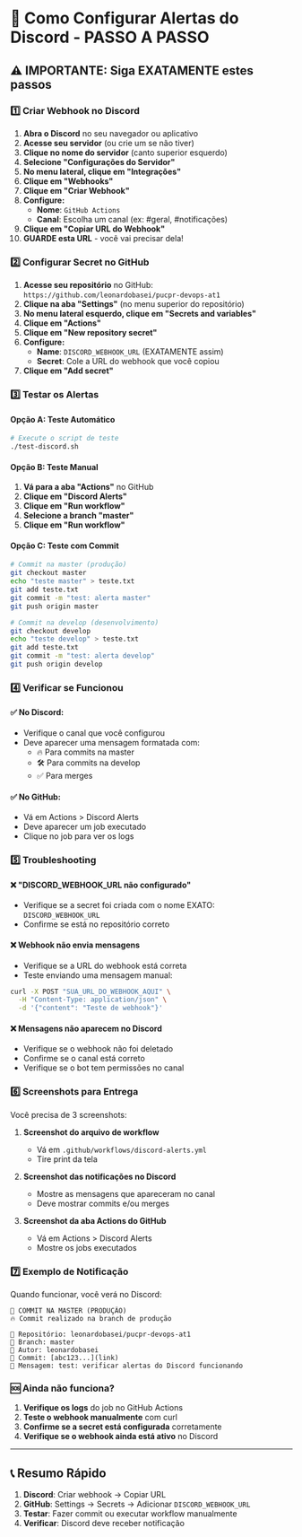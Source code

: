 # 🚨 Como Configurar Alertas do Discord - PASSO A PASSO

## ⚠️ IMPORTANTE: Siga EXATAMENTE estes passos

### 1️⃣ Criar Webhook no Discord

1. **Abra o Discord** no seu navegador ou aplicativo
2. **Acesse seu servidor** (ou crie um se não tiver)
3. **Clique no nome do servidor** (canto superior esquerdo)
4. **Selecione "Configurações do Servidor"**
5. **No menu lateral, clique em "Integrações"**
6. **Clique em "Webhooks"**
7. **Clique em "Criar Webhook"**
8. **Configure:**
   - **Nome**: `GitHub Actions`
   - **Canal**: Escolha um canal (ex: #geral, #notificações)
9. **Clique em "Copiar URL do Webhook"**
10. **GUARDE esta URL** - você vai precisar dela!

### 2️⃣ Configurar Secret no GitHub

1. **Acesse seu repositório** no GitHub: `https://github.com/leonardobasei/pucpr-devops-at1`
2. **Clique na aba "Settings"** (no menu superior do repositório)
3. **No menu lateral esquerdo, clique em "Secrets and variables"**
4. **Clique em "Actions"**
5. **Clique em "New repository secret"**
6. **Configure:**
   - **Name**: `DISCORD_WEBHOOK_URL` (EXATAMENTE assim)
   - **Secret**: Cole a URL do webhook que você copiou
7. **Clique em "Add secret"**

### 3️⃣ Testar os Alertas

#### Opção A: Teste Automático
```bash
# Execute o script de teste
./test-discord.sh
```

#### Opção B: Teste Manual
1. **Vá para a aba "Actions"** no GitHub
2. **Clique em "Discord Alerts"**
3. **Clique em "Run workflow"**
4. **Selecione a branch "master"**
5. **Clique em "Run workflow"**

#### Opção C: Teste com Commit
```bash
# Commit na master (produção)
git checkout master
echo "teste master" > teste.txt
git add teste.txt
git commit -m "test: alerta master"
git push origin master

# Commit na develop (desenvolvimento)
git checkout develop
echo "teste develop" > teste.txt
git add teste.txt
git commit -m "test: alerta develop"
git push origin develop
```

### 4️⃣ Verificar se Funcionou

#### ✅ No Discord:
- Verifique o canal que você configurou
- Deve aparecer uma mensagem formatada com:
  - 🔥 Para commits na master
  - 🛠️ Para commits na develop
  - ✅ Para merges

#### ✅ No GitHub:
- Vá em Actions > Discord Alerts
- Deve aparecer um job executado
- Clique no job para ver os logs

### 5️⃣ Troubleshooting

#### ❌ "DISCORD_WEBHOOK_URL não configurado"
- Verifique se a secret foi criada com o nome EXATO: `DISCORD_WEBHOOK_URL`
- Confirme se está no repositório correto

#### ❌ Webhook não envia mensagens
- Verifique se a URL do webhook está correta
- Teste enviando uma mensagem manual:
```bash
curl -X POST "SUA_URL_DO_WEBHOOK_AQUI" \
  -H "Content-Type: application/json" \
  -d '{"content": "Teste de webhook"}'
```

#### ❌ Mensagens não aparecem no Discord
- Verifique se o webhook não foi deletado
- Confirme se o canal está correto
- Verifique se o bot tem permissões no canal

### 6️⃣ Screenshots para Entrega

Você precisa de 3 screenshots:

1. **Screenshot do arquivo de workflow**
   - Vá em `.github/workflows/discord-alerts.yml`
   - Tire print da tela

2. **Screenshot das notificações no Discord**
   - Mostre as mensagens que apareceram no canal
   - Deve mostrar commits e/ou merges

3. **Screenshot da aba Actions do GitHub**
   - Vá em Actions > Discord Alerts
   - Mostre os jobs executados

### 7️⃣ Exemplo de Notificação

Quando funcionar, você verá no Discord:

```
🚀 COMMIT NA MASTER (PRODUÇÃO)
🔥 Commit realizado na branch de produção

📁 Repositório: leonardobasei/pucpr-devops-at1
🌿 Branch: master
👤 Autor: leonardobasei
🔗 Commit: [abc123...](link)
💬 Mensagem: test: verificar alertas do Discord funcionando
```

### 🆘 Ainda não funciona?

1. **Verifique os logs** do job no GitHub Actions
2. **Teste o webhook manualmente** com curl
3. **Confirme se a secret está configurada** corretamente
4. **Verifique se o webhook ainda está ativo** no Discord

---

## 📞 Resumo Rápido

1. **Discord**: Criar webhook → Copiar URL
2. **GitHub**: Settings → Secrets → Adicionar `DISCORD_WEBHOOK_URL`
3. **Testar**: Fazer commit ou executar workflow manualmente
4. **Verificar**: Discord deve receber notificação
